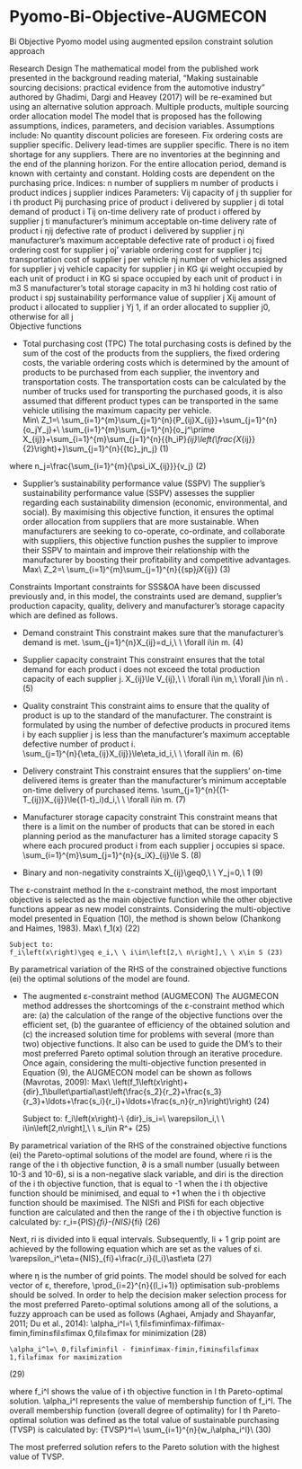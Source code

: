 # Pyomo-Bi-Objective-AUGMECON
Bi Objective Pyomo model using augmented epsilon constraint solution approach

Research Design
The mathematical model from the published work presented in the background reading material, “Making sustainable sourcing decisions: practical evidence from the automotive industry” authored by Ghadimi, Dargi and Heavey (2017) will be re-examined but using an alternative solution approach.
Multiple products, multiple sourcing order allocation model
The model that is proposed has the following assumptions, indices, parameters, and decision variables.
Assumptions include:
	No quantity discount policies are foreseen.
	Fix ordering costs are supplier specific.
	Delivery lead-times are supplier specific.
	There is no item shortage for any suppliers.
	There are no inventories at the beginning and the end of the planning horizon.
	For the entire allocation period, demand is known with certainty and constant.
	Holding costs are dependent on the purchasing price.
Indices:
n	number of suppliers
m	number of products
i	product indices
j	supplier indices
Parameters:
Vij	capacity of j th supplier for i th product
Pij	purchasing price of product i delivered by supplier j
di 	total demand of product i
Tij	on-time delivery rate of product i offered by supplier j
ti	manufacturer’s minimum acceptable on-time delivery rate of product i
ηij	defective rate of product i delivered by supplier j
ηi	manufacturer’s maximum acceptable defective rate of product i
oj	fixed ordering cost for supplier j
oj’	variable ordering cost for supplier j
tcj	transportation cost of supplier j per vehicle
nj	number of vehicles assigned for supplier j
vj	vehicle capacity for supplier j in KG
ψi	weight occupied by each unit of product i in KG
si	space occupied by each unit of product i in m3
S	manufacturer’s total storage capacity in m3
hi	holding cost ratio of product i
spj	sustainability performance value of supplier j
Xij	amount of product i allocated to supplier j
Yj	1,     if an order allocated to supplier j0,     otherwise for all j                        
Objective functions
-	Total purchasing cost (TPC)
The total purchasing costs is defined by the sum of the cost of the products from the suppliers, the fixed ordering costs, the variable ordering costs which is determined by the amount of products to be purchased from each supplier, the inventory and transportation costs. The transportation costs can be calculated by the number of trucks used for transporting the purchased goods, it is also assumed that different product types can be transported in the same vehicle utilising the maximum capacity per vehicle.  
	Min\ Z_1=\ \sum_{i=1}^{m}\sum_{j=1}^{n}{P_{ij}X_{ij}}+\sum_{j=1}^{n}{o_jY_j}+\ \sum_{i=1}^{m}\sum_{j=1}^{n}{o_j^\prime X_{ij}}+\sum_{i=1}^{m}\sum_{j=1}^{n}{{h_iP}_{ij}\left(\frac{X_{ij}}{2}\right)+}\sum_{j=1}^{n}{{tc}_jn_j}	(1)

where
	n_j=\frac{\sum_{i=1}^{m}{\psi_iX_{ij}}}{v_j}	(2)

-	Supplier’s sustainability performance value (SSPV)
The supplier’s sustainability performance value (SSPV) assesses the supplier regarding each sustainability dimension (economic, environmental, and social). By maximising this objective function, it ensures the optimal order allocation from suppliers that are more sustainable. When manufacturers are seeking to co-operate, co-ordinate, and collaborate with suppliers, this objective function pushes the supplier to improve their SSPV to maintain and improve their relationship with the manufacturer by boosting their profitability and competitive advantages.
	Max\ Z_2=\ \sum_{i=1}^{m}\sum_{j=1}^{n}{{sp}_jX_{ij}}	(3)

Constraints
Important constraints for SSS&OA have been discussed previously and, in this model, the constraints used are demand, supplier’s production capacity, quality, delivery and manufacturer’s storage capacity which are defined as follows.
-	Demand constraint
This constraint makes sure that the manufacturer’s demand is met.
	\sum_{j=1}^{n}X_{ij}=d_i,\ \ \forall i\in m.	(4)

-	Supplier capacity constraint
This constraint ensures that the total demand for each product i does not exceed the total production capacity of each supplier j.
	X_{ij}\le V_{ij},\ \ \forall i\in m,\ \forall j\in n\ .	(5)

-	Quality constraint
This constraint aims to ensure that the quality of product is up to the standard of the manufacturer. The constraint is formulated by using the number of defective products in procured items i by each supplier j is less than the manufacturer’s maximum acceptable defective number of product i.  
	\sum_{j=1}^{n}{\eta_{ij}X_{ij}}\le\eta_id_i,\ \ \forall i\in m.	(6)

-	Delivery constraint
This constraint ensures that the suppliers’ on-time delivered items is greater than the manufacturer’s minimum acceptable on-time delivery of purchased items. 
	\sum_{j=1}^{n}{(1-T_{ij})X_{ij}}\le{(1-t}_i)d_i,\ \ \forall i\in m.	(7)

-	Manufacturer storage capacity constraint
This constraint means that there is a limit on the number of products that can be stored in each planning period as the manufacturer has a limited storage capacity S where each procured product i from each supplier j occupies si space. 
	\sum_{i=1}^{m}\sum_{j=1}^{n}{s_iX}_{ij}\le S.	(8)

-	Binary and non-negativity constraints
	X_{ij}\geq0,\ \ Y_j=0,\ 1	(9)

The ε-constraint method
In the ε-constraint method, the most important objective is selected as the main objective function while the other objective functions appear as new model constraints. Considering the multi-objective model presented in Equation (10), the method is shown below (Chankong and Haimes, 1983). 
	Max\ f_1(x)	(22)

	Subject to:	
	f_i\left(x\right)\geq e_i,\ \ i\in\left[2,\ n\right],\ \ x\in S	(23)

By parametrical variation of the RHS of the constrained objective functions (ei) the optimal solutions of the model are found.
- 	The augmented ε-constraint method (AUGMECON)
The AUGMECON method addresses the shortcomings of the ε-constraint method which are: (a) the calculation of the range of the objective functions over the efficient set, (b) the guarantee of efficiency of the obtained solution and (c) the increased solution time for problems with several (more than two) objective functions. It also can be used to guide the DM’s to their most preferred Pareto optimal solution through an iterative procedure. Once again, considering the multi-objective function presented in Equation (9), the AUGMECON model can be shown as follows (Mavrotas, 2009):
	Max\ \left(f_1\left(x\right)+{dir}_1\bullet\partial\ast\left(\frac{s_2}{r_2}+\frac{s_3}{r_3}+\ldots+\frac{s_i}{r_i}+\ldots+\frac{s_n}{r_n}\right)\right)	(24)

	Subject to:	
	f_i\left(x\right)-\ {dir}_is_i=\ \varepsilon_i,\ \ i\in\left[2,n\right],\ \ s_i\in R^+	(25)

By parametrical variation of the RHS of the constrained objective functions (ei) the Pareto-optimal solutions of the model are found, where ri is the range of the i th objective function, ∂ is a small number (usually between 10-3 and 10-6), si is a non-negative slack variable, and diri is the direction of the i th objective function, that is equal to -1 when the i th objective function should be minimised, and equal to +1 when the i th objective function should be maximised. The NISfi and PISfi for each objective function are calculated and then the range of the i th objective function is calculated by:
	r_i={PIS}_{fi}-{NIS}_{fi}	(26)

Next, ri is divided into li equal intervals. Subsequently, li + 1 grip point are achieved by the following equation which are set as the values of εi.
	\varepsilon_i^\eta={NIS}_{fi}+\frac{r_i}{l_i}\ast\eta	(27)

where η is the number of grid points. The model should be solved for each vector of ε, therefore, \prod_{i=2}^{n}{(l_i+1)} optimisation sub-problems should be solved.
In order to help the decision maker selection process for the most preferred Pareto-optimal solutions among all of the solutions, a fuzzy approach can be used as follows (Aghaei, Amjady and Shayanfar, 2011; Du et al., 2014):
	\alpha_i^l=\ 1,fil≤fiminfimax-filfimax-fimin,fimin≤fil≤fimax        0,fil≥fimax for minimization
(28)

	\alpha_i^l=\ 0,fil≤fiminfil - fiminfimax-fimin,fimin≤fil≤fimax         1,fil≥fimax for maximization
(29)

where f_i^l shows the value of i th objective function in l th Pareto-optimal solution. \alpha_i^l represents the value of membership function of f_i^l. The overall membership function (overall degree of optimality) for l th Pareto-optimal solution was defined as the total value of sustainable purchasing (TVSP) is calculated by:
	{TVSP}^l=\ \sum_{i=1}^{n}{w_i\alpha_i^l}\ 	(30)

The most preferred solution refers to the Pareto solution with the highest value of TVSP.

